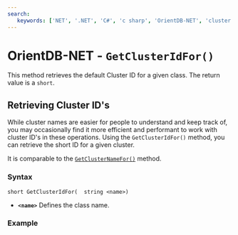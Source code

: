 ```yaml
---
search:
   keywords: ['NET', '.NET', 'C#', 'c sharp', 'OrientDB-NET', 'cluster', 'get cluster id', 'GetClusterIdFor', 'ODatabase']
---
```


# OrientDB-NET - `GetClusterIdFor()`

This method retrieves the default Cluster ID for a given class.  The return value is a `short`.

## Retrieving Cluster ID's

While cluster names are easier for people to understand and keep track of, you may occasionally find it more efficient and performant to work with cluster ID's in these operations.  Using the `GetClusterIdFor()` method, you can retrieve the short ID for a given cluster.

It is comparable to the [`GetClusterNameFor()`](NET-Database-GetClusterNameFor.md) method.

### Syntax

```
short GetClusterIdFor(  string <name>)
```

- **`<name>`** Defines the class name.

### Example



